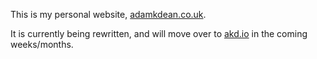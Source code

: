 This is my personal website, [adamkdean.co.uk](http://www.adamkdean.co.uk). 

It is currently being rewritten, and will move over to [akd.io](http://akd.io) in the coming weeks/months.
